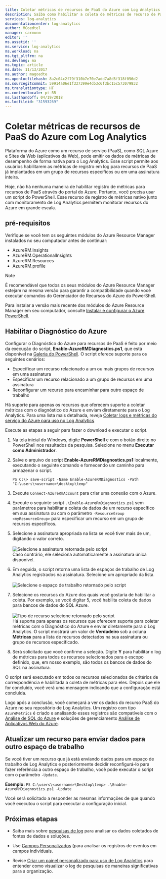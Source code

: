 ```yaml
---
title: Coletar métricas de recursos de PaaS do Azure com Log Analytics | Microsoft Docs
description: Saiba como habilitar a coleta de métricas de recurso de PaaS do Azure usando o PowerShell para retenção e análise no Log Analytics.
services: log-analytics
documentationcenter: log-analytics
author: MGoedtel
manager: carmonm
editor: ''
ms.assetid: ''
ms.service: log-analytics
ms.workload: na
ms.tgt_pltfrm: na
ms.devlang: na
ms.topic: article
ms.date: 11/13/2017
ms.author: magoedte
ms.openlocfilehash: 8a2c04c2f79f310b7e70e7add7a8d5f318f056d2
ms.sourcegitcommit: 59914a06e1f337399e4db3c6f3bc15c573079832
ms.translationtype: HT
ms.contentlocale: pt-BR
ms.lasthandoff: 04/19/2018
ms.locfileid: "31593269"
---
```

# <a name="configure-collection-of-azure-paas-resource-metrics-with-log-analytics"></a>Coletar métricas de recursos de PaaS do Azure com Log Analytics

Plataforma do Azure como um recurso de serviço (PaaS), como SQL Azure e Sites da Web (aplicativos da Web), pode emitir os dados de métricas de desempenho de forma nativa para o Log Analytics. Esse script permite aos usuários habilitarem as métricas de registro em log para recursos de PaaS já implantados em um grupo de recursos específicos ou em uma assinatura inteira. 

Hoje, não há nenhuma maneira de habilitar registro de métricas para recursos de PaaS através do portal do Azure. Portanto, você precisa usar um script do PowerShell. Esse recurso de registro de métricas nativo junto com monitoramento de Log Analytics permitem monitorar recursos do Azure em grande escala. 

## <a name="prerequisites"></a>pré-requisitos
Verifique se você tem os seguintes módulos do Azure Resource Manager instalados no seu computador antes de continuar:

- AzureRM.Insights
- AzureRM.OperationalInsights
- AzureRM.Resources
- AzureRM.profile

>[!NOTE]
>É recomendável que todos os seus módulos do Azure Resource Manager estejam na mesma versão para garantir a compatibilidade quando você executar comandos do Gerenciador de Recursos do Azure do PowerShell.
>
Para instalar a versão mais recente dos módulos do Azure Resource Manager em seu computador, consulte [Instalar e configurar o Azure PowerShell](https://docs.microsoft.com/powershell/azure/install-azurerm-ps?view=azurermps-4.4.1#update-azps).  

## <a name="enable-azure-diagnostics"></a>Habilitar o Diagnóstico do Azure  
Configurar o Diagnóstico do Azure para recursos de PaaS é feito por meio da execução do script, **Enable-AzureRMDiagnostics.ps1**, que está disponível na [Galeria do PowerShell](https://www.powershellgallery.com/packages/Enable-AzureRMDiagnostics/2.52/DisplayScript).  O script oferece suporte para os seguintes cenários:
  
* Especificar um recurso relacionado a um ou mais grupos de recursos em uma assinatura  
* Especificar um recurso relacionado a um grupo de recursos em uma assinatura  
* Reconfigurar um recurso para encaminhar para outro espaço de trabalho

Há suporte para apenas os recursos que oferecem suporte a coletar métricas com o diagnóstico do Azure e enviam diretamente para o Log Analytics.  Para uma lista mais detalhada, reveja [Coletar logs e métricas do serviço do Azure para uso no Log Analytics](log-analytics-azure-storage.md) 

Execute as etapas a seguir para fazer o download e executar o script.

1.  Na tela inicial do Windows, digite **PowerShell** e com o botão direito no PowerShell nos resultados da pesquisa.  Selecione no menu **Executar como Administrador**.   
2. Salve o arquivo de script **Enable-AzureRMDiagnostics.ps1** localmente, executando o seguinte comando e fornecendo um caminho para armazenar o script.    

    ```
    PS C:\> save-script -Name Enable-AzureRMDiagnostics -Path "C:\users\<username>\desktop\temp"
    ```

3. Execute `Connect-AzureRmAccount` para criar uma conexão com o Azure.   
4. Execute o seguinte script `.\Enable-AzureRmDiagnostics.ps1` sem parâmetros para habilitar a coleta de dados de um recurso específico em sua assinatura ou com o parâmetro `-ResourceGroup <myResourceGroup>` para especificar um recurso em um grupo de recursos específicos.   
5. Selecione a assinatura apropriada na lista se você tiver mais de um, digitando o valor correto.<br><br> ![Selecione a assinatura retornada pelo script](./media/log-analytics-collect-azurepass-posh/script-select-subscription.png)<br> Caso contrário, ele seleciona automaticamente a assinatura única disponível.
6. Em seguida, o script retorna uma lista de espaços de trabalho de Log Analytics registrados na assinatura.  Selecione um apropriado da lista.<br><br> ![Selecione o espaço de trabalho retornado pelo script](./media/log-analytics-collect-azurepass-posh/script-select-workspace.png)<br> 
7. Selecione os recursos do Azure dos quais você gostaria de habilitar a coleta. Por exemplo, se você digitar 5, você habilita coleta de dados para bancos de dados do SQL Azure.<br><br> ![Tipo de recurso selecione retornado pelo script](./media/log-analytics-collect-azurepass-posh/script-select-resource.png)<br>
   Há suporte para apenas os recursos que oferecem suporte para coletar métricas com o Diagnóstico do Azure e enviar diretamente para o Log Analytics.  O script mostrará um valor de **Verdadeiro** sob a coluna **Métricas** para a lista de recursos detectados na sua assinatura ou grupo de recursos especificado.    
8. Será solicitado que você confirme a seleção.  Digite **Y** para habilitar o log de métricas para todos os recursos selecionados para o escopo definido, que, em nosso exemplo, são todos os bancos de dados do SQL na assinatura.  

O script será executado em todos os recursos selecionados de critérios de correspondência e habilitada a coleta de métricas para eles. Depois que ele for concluído, você verá uma mensagem indicando que a configuração está concluída.  

Logo após a conclusão, você começará a ver os dados do recurso PaaS do Azure no seu repositório de Log Analytics.  Um registro com tipo `AzureMetrics` é criado e analisando esses registros são compatíveis com o [Análise de SQL do Azure](log-analytics-azure-sql.md) e soluções de gerenciamento [Análise de Aplicativos Web do Azure](log-analytics-azure-web-apps-analytics.md).   

## <a name="update-a-resource-to-send-data-to-another-workspace"></a>Atualizar um recurso para enviar dados para outro espaço de trabalho
Se você tiver um recurso que já está enviando dados para um espaço de trabalho de Log Analytics e posteriormente decidir reconfigurá-lo para fazer referência a outro espaço de trabalho, você pode executar o script com o parâmetro `-Update`.  

**Exemplo:** 
`PS C:\users\<username>\Desktop\temp> .\Enable-AzureRMDiagnostics.ps1 -Update`

Você será solicitado a responder as mesmas informações de que quando você executou o script para executar a configuração inicial.  

## <a name="next-steps"></a>Próximas etapas

* Saiba mais sobre [pesquisas de log](log-analytics-log-searches.md) para analisar os dados coletados de fontes de dados e soluções. 

* Use [Campos Personalizados](log-analytics-custom-fields.md) (para analisar os registros de eventos em campos individuais.

* Revise [Criar um painel personalizado para uso de Log Analytics](log-analytics-dashboards.md) para entender como visualizar o log de pesquisas de maneiras significativas para a organização.
